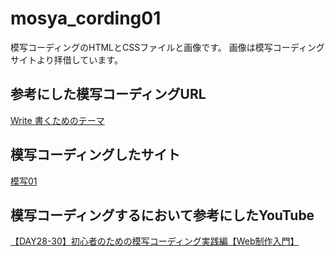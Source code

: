 # mosya_cording01

模写コーディングのHTMLとCSSファイルと画像です。
画像は模写コーディングサイトより拝借しています。

## 参考にした模写コーディングURL
[Write 書くためのテーマ](http://demo.themegraphy.com/write-ja/)

## 模写コーディングしたサイト
[模写01](http://tstylestudio.com/mosya-cording/01/practice.html)

## 模写コーディングするにおいて参考にしたYouTube

[【DAY28-30】初心者のための模写コーディング実践編【Web制作入門】](https://www.youtube.com/watch?v=n6aOk9ZJ6jI&t=7s)